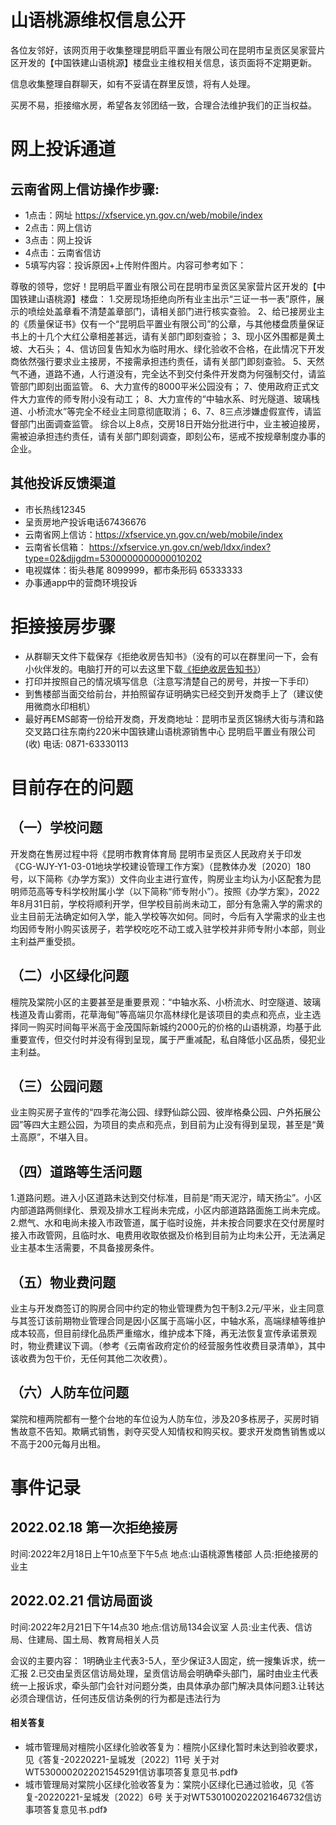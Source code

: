 # 山语桃源维权信息公开

各位友邻好，该网页用于收集整理昆明启平置业有限公司在昆明市呈贡区吴家营片区开发的【中国铁建山语桃源】楼盘业主维权相关信息，该页面将不定期更新。

信息收集整理自群聊天，如有不妥请在群里反馈，将有人处理。

买房不易，拒接缩水房，希望各友邻团结一致，合理合法维护我们的正当权益。


# 网上投诉通道

## 云南省网上信访操作步骤:
* 1点击：网址 https://xfservice.yn.gov.cn/web/mobile/index
* 2点击：网上信访
* 3点击：网上投诉
* 4点击：云南省信访
* 5填写内容：投诉原因+上传附件图片。内容可参考如下：

尊敬的领导，您好！昆明启平置业有限公司在昆明市呈贡区吴家营片区开发的【中国铁建山语桃源】楼盘：
1.交房现场拒绝向所有业主出示“三证一书一表”原件，展示的喷绘处盖章看不清楚盖章部门，请相关部门进行核实查验。
2、给已接房业主的《质量保证书》仅有一个“昆明启平置业有限公司”的公章，与其他楼盘质量保证书上的十几个大红公章相差甚远，请有关部门即刻查验；
3、现小区外围都是黄土坡、大石头；
4、信访回复告知水为临时用水、绿化验收不合格，在此情况下开发商依然强行要求业主接房，不接需承担违约责任，请有关部门即刻查验。
5、天然气不通，道路不通，人行道没有，完全达不到交付条件开发商为何强制交付，请监管部门即刻出面监管。
6、大力宣传的8000平米公园没有；
7、使用政府正式文件大力宣传的师专附小没有动工；
8、大力宣传的“中轴水系、时光隧道、玻璃栈道、小桥流水”等完全不经业主同意彻底取消；
6、7、8三点涉嫌虚假宣传，请监督部门出面调查监管。
综合以上8点，交房18日开始分批进行中，业主被迫接房，需被迫承担违约责任，请有关部门即刻调查，即刻公布，惩戒不按规章制度办事的企业。 

## 其他投诉反馈渠道

* 市长热线12345
* 呈贡房地产投诉电话67436676
* 云南省网上信访：https://xfservice.yn.gov.cn/web/mobile/index
* 云南省长信箱： https://xfservice.yn.gov.cn/web/ldxx/index?type=02&djjgdm=5300000000000010202
* 电视媒体：街头巷尾 8099999，都市条形码 65333333
* 办事通app中的营商环境投诉


# 拒接接房步骤

* 从群聊天文件下载保存《拒绝收房告知书》（没有的可以在群里问一下，会有小伙伴发的。电脑打开的可以去这里下载[《拒绝收房告知书》](https://github.com/g52t/sytywq/blob/main/%E7%9B%B8%E5%85%B3%E6%96%87%E6%A1%A3/%E6%8B%92%E7%BB%9D%E6%94%B6%E6%88%BF%E5%91%8A%E7%9F%A5%E4%B9%A6.docx?raw=true)）
* 打印并按照自己的情况填写信息（注意写清楚自己的房号，并按一下手印）
* 到售楼部当面交给前台，并拍照留存证明确实已经交到开发商手上了（建议使用微商水印相机）
* 最好再EMS邮寄一份给开发商，开发商地址：昆明市呈贡区锦绣大街与清和路交叉路口往东南约220米中国铁建山语桃源销售中心  昆明启平置业有限公司(收) 电话: 0871-63330113


# 目前存在的问题

## （一）学校问题

开发商在售房过程中将《昆明市教育体育局 昆明市呈贡区人民政府关于印发《CG-WJY-Y1-03-01地块学校建设管理工作方案》（昆教体办发〔2020〕180号，以下简称《办学方案》）文件向业主进行宣传，购房业主均认为小区配套为昆明师范高等专科学校附属小学（以下简称“师专附小”）。按照《办学方案》，2022年8月31日前，学校将顺利开学，但学校目前尚未动工，部分有急需入学的需求的业主目前无法确定如何入学，能入学校等次如何。同时，今后有入学需求的业主也均因师专附小购买该房子，若学校吃吃不动工或入驻学校并非师专附小本部，则业主利益严重受损。

## （二）小区绿化问题
檀院及棠院小区的主要甚至是重要景观：“中轴水系、小桥流水、时空隧道、玻璃栈道及青山雾雨，花草海甸”等高端贝尔高林绿化是该项目的卖点和亮点，业主选择同一购买时间每平米高于金茂国际新城约2000元的价格的山语桃源，均基于此重要宣传，但交付时并没有得到呈现，属于严重减配，私自降低小区品质，侵犯业主利益。

## （三）公园问题
业主购买房子宣传的“四季花海公园、绿野仙踪公园、彼岸格桑公园、户外拓展公园”等四大主题公园，为项目的卖点和亮点，到目前为止没有得到呈现，甚至是“黄土高原”，不堪入目。

## （四）道路等生活问题
1.道路问题。进入小区道路未达到交付标准，目前是“雨天泥泞，晴天扬尘”。小区内部道路两侧绿化、景观及排水工程尚未完成，小区内部道路路面施工尚未完成。
2.燃气、水和电尚未接入市政管道，属于临时设施，并未按合同要求在交付房屋时接入市政管网，且临时水、电费用收取依据及价格到目前为止均未公开，无法满足业主基本生活需要，不具备接房条件。

## （五）物业费问题
业主与开发商签订的购房合同中约定的物业管理费为包干制3.2元/平米，业主同意与其签订该前期物业管理合同是因小区属于高端小区，中轴水系，高端绿植等维护成本较高，但目前绿化品质严重缩水，维护成本下降，再无法恢复宣传承诺景观时，物业费建议下调。（参考《云南省政府定价的经营服务性收费目录清单》，其中该收费为包干价，无任何其他二次收费）。

## （六）人防车位问题
棠院和檀两院都有一整个台地的车位设为人防车位，涉及20多栋房子，买房时销售故意不告知。欺瞒式销售，剥夺买受人知情权和购买权。要求开发商售销售或以不高于200元每月出租。



# 事件记录

## 2022.02.18 第一次拒绝接房

时间:2022年2月18日上午10点至下午5点 地点:山语桃源售楼部 人员:拒绝接房的业主



## 2022.02.21 信访局面谈

时间:2022年2月21日下午14点30 地点:信访局134会议室 人员:业主代表、信访局、住建局、国土局、教育局相关人员

会议的主要内容：
1明确业主代表3-5人，至少保证3人固定，统一搜集诉求，统一汇报
2.已交由呈贡区信访局处理，呈贡信访局会明确牵头部门，届时由业主代表统一上报诉求，牵头部门会针对问题分类，由具体承办部门解决具体问题3.让转达必须合理信访，任何违反信访条例的行为都是违法行为

#### 相关答复

* 城市管理局对檀院小区绿化验收答复为：檀院小区绿化暂时未达到验收要求，见《答复-20220221-呈城发〔2022〕11号 关于对WT5300002022021545291信访事项答复意见书.pdf》
* 城市管理局对棠院小区绿化验收答复为：棠院小区绿化已通过验收，见《答复-20220221-呈城发〔2022〕6号 关于对WT5301002022021646732信访事项答复意见书.pdf》





